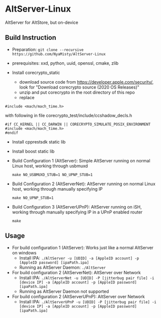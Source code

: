 # AltServer-Linux
AltServer for AltStore, but on-device

## Build Instruction

- Preparation: `git clone --recursive https://github.com/NyaMisty/AltServer-Linux`

- prerequisites: xxd, python, uuid, openssl, cmake, zlib

- Install corecrypto_static
    - download source code from https://developer.apple.com/security/, look for "Download corecrypto source (2020 OS Releases)"
    - unzip and put corecrypto in the root directory of this repo
    - replace

```
#include <mach/mach_time.h>
```

with following in file corecrypto_test/include/ccshadow_decls.h

```
#if CC_KERNEL || CC_DARWIN || CORECRYPTO_SIMULATE_POSIX_ENVIRONMENT
#include <mach/mach_time.h>
#endif
```

- Install cpprestsdk static lib

- Install boost static lib

- Build Configuration 1 (AltServer): Simple AltServer running on normal Linux host, working through usbmuxd
  ```
  make NO_USBMUXD_STUB=1 NO_UPNP_STUB=1
  ```
  
- Build Configuration 2 (AltServerNet): AltServer running on normal Linux host, working through manually specifying IP
  ```
  make NO_UPNP_STUB=1
  ```

- Build Configuration 3 (AltServerUPnP): AltServer running on iSH, working through manually specifying IP in a UPnP enabled router
  ```
  make
  ```

## Usage

- For build configuration 1 (AltServer): Works just like a normal AltServer on windows
  - Install IPA: `./AltServer -u [UDID] -a [AppleID account] -p [AppleID password] [ipaPath.ipa]`
  - Running as AltServer Daemon: `./AltServer`
- For build configuration 2 (AltServerNet): AltServer over Network
  - Install IPA: `./AltServerNet -u [UDID] -P [jitterbug pair file] -i [device IP] -a [AppleID account] -p [AppleID password] [ipaPath.ipa]`
  - Running as AltServer Daemon not supported
- For build configuration 2 (AltServerUPnP): AltServer over Network
  - Install IPA: `./AltServerUPnP -u [UDID] -P [jitterbug pair file] -i [device IP] -a [AppleID account] -p [AppleID password] [ipaPath.ipa]`
